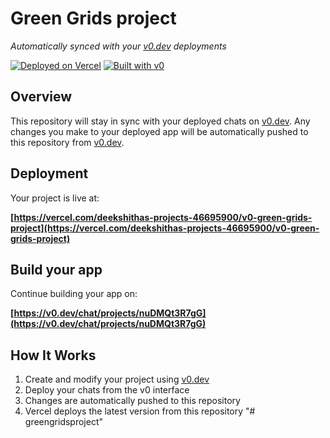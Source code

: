 # Green Grids project

*Automatically synced with your [v0.dev](https://v0.dev) deployments*

[![Deployed on Vercel](https://img.shields.io/badge/Deployed%20on-Vercel-black?style=for-the-badge&logo=vercel)](https://vercel.com/deekshithas-projects-46695900/v0-green-grids-project)
[![Built with v0](https://img.shields.io/badge/Built%20with-v0.dev-black?style=for-the-badge)](https://v0.dev/chat/projects/nuDMQt3R7gG)

## Overview

This repository will stay in sync with your deployed chats on [v0.dev](https://v0.dev).
Any changes you make to your deployed app will be automatically pushed to this repository from [v0.dev](https://v0.dev).

## Deployment

Your project is live at:

**[https://vercel.com/deekshithas-projects-46695900/v0-green-grids-project](https://vercel.com/deekshithas-projects-46695900/v0-green-grids-project)**

## Build your app

Continue building your app on:

**[https://v0.dev/chat/projects/nuDMQt3R7gG](https://v0.dev/chat/projects/nuDMQt3R7gG)**

## How It Works

1. Create and modify your project using [v0.dev](https://v0.dev)
2. Deploy your chats from the v0 interface
3. Changes are automatically pushed to this repository
4. Vercel deploys the latest version from this repository
"# greengridsproject" 
